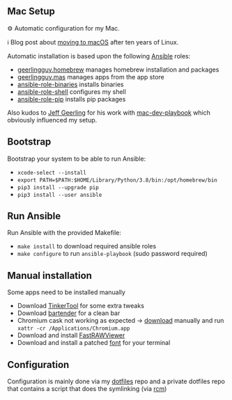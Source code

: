 ## Mac Setup

⚙️ Automatic configuration for my Mac.

ℹ️ Blog post about [moving to macOS](https://rootknecht.net/blog/moving-to-macOS/) after ten years of Linux.

Automatic installation is based upon the following [Ansible](https://www.ansible.com/) roles:

- [geerlingguy.homebrew](https://github.com/geerlingguy/ansible-collection-mac/tree/master/roles/homebrew) manages homebrew installation and packages
- [geerlingguy.mas](https://github.com/geerlingguy/ansible-collection-mac/tree/master/roles/mas) manages apps from the app store
- [ansible-role-binaries](https://github.com/Allaman/ansible-role-binaries) installs binaries
- [ansible-role-shell](https://github.com/Allaman/ansible-role-shell) configures my shell
- [ansible-role-pip](https://github.com/Allaman/ansible-role-pip) installs pip packages

Also kudos to [Jeff Geerling](https://www.jeffgeerling.com/) for his work with [mac-dev-playbook](https://github.com/geerlingguy/mac-dev-playbook) which obviously influenced my setup.

## Bootstrap

Bootstrap your system to be able to run Ansible:

- `xcode-select --install`
- `export PATH=$PATH:$HOME/Library/Python/3.8/bin:/opt/homebrew/bin`
- `pip3 install --upgrade pip`
- `pip3 install --user ansible`

## Run Ansible

Run Ansible with the provided Makefile:

- `make install` to download required ansible roles
- `make configure` to run `ansible-playbook` (sudo password required)

## Manual installation

Some apps need to be installed manually

- Download [TinkerTool](https://www.bresink.biz/download2.php?ln=1&dl=TinkerTool&MBSKey=2b2ed27cad1c358503aac7223b8d345f) for some extra tweaks
- Download [bartender](https://www.macbartender.com) for a clean bar
- Chromium cask not working as expected -> [download](https://download-chromium.appspot.com/?platform=Mac_Arm&type=snapshots) manually and run `xattr -cr /Applications/Chromium.app`
- Download and install [FastRAWViewer](https://www.fastrawviewer.com/)
- Download and install a patched [font](https://github.com/shaunsingh/SFMono-Nerd-Font-Ligaturized) for your terminal

## Configuration

Configuration is mainly done via my [dotfiles](https://github.com/Allaman/dotfiles) repo and a private dotfiles repo that contains a script that does the symlinking (via [rcm](https://github.com/thoughtbot/rcm))
